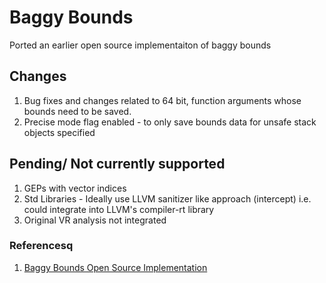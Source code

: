 # Baggy Bounds
Ported an earlier open source implementaiton of baggy bounds

## Changes 
1. Bug fixes and changes related to 64 bit, function arguments whose bounds need to be saved.</item>
2. Precise mode flag enabled - to only save bounds data for unsafe stack objects specified

## Pending/ Not currently supported
1. GEPs with vector indices 
2. Std Libraries  - Ideally use LLVM sanitizer like approach (intercept) i.e. could integrate into LLVM's compiler-rt library
3. Original VR analysis not integrated
    

### Referencesq
1. [Baggy Bounds Open Source Implementation](https://github.com/jynnantonix/baggy-bounds)


